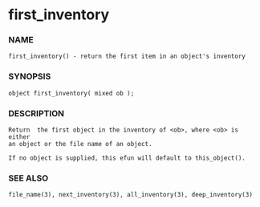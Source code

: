 # first_inventory

### NAME

    first_inventory() - return the first item in an object's inventory

### SYNOPSIS

    object first_inventory( mixed ob );

### DESCRIPTION

    Return  the first object in the inventory of <ob>, where <ob> is either
    an object or the file name of an object.

    If no object is supplied, this efun will default to this_object().

### SEE ALSO

    file_name(3), next_inventory(3), all_inventory(3), deep_inventory(3)

